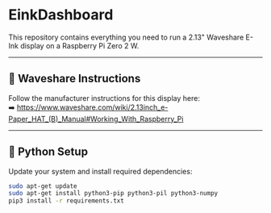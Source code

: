 # EinkDashboard
This repository contains everything you need to run a 2.13" Waveshare E-Ink display on a Raspberry Pi Zero 2 W.

---

## 📘 Waveshare Instructions

Follow the manufacturer instructions for this display here:  
➡️ https://www.waveshare.com/wiki/2.13inch_e-Paper_HAT_(B)_Manual#Working_With_Raspberry_Pi

---

## 🐍 Python Setup

Update your system and install required dependencies:

```bash
sudo apt-get update
sudo apt-get install python3-pip python3-pil python3-numpy
pip3 install -r requirements.txt

